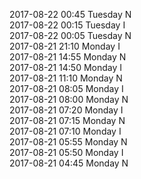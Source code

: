 2017-08-22 00:45 Tuesday  N  
2017-08-22 00:15 Tuesday  I  
2017-08-22 00:05 Tuesday  N  
2017-08-21 21:10 Monday  I  
2017-08-21 14:55 Monday  N  
2017-08-21 14:50 Monday  I  
2017-08-21 11:10 Monday  N  
2017-08-21 08:05 Monday  I  
2017-08-21 08:00 Monday  N  
2017-08-21 07:20 Monday  I  
2017-08-21 07:15 Monday  N  
2017-08-21 07:10 Monday  I  
2017-08-21 05:55 Monday  N  
2017-08-21 05:50 Monday  I  
2017-08-21 04:45 Monday  N  
